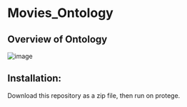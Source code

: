 # Movies_Ontology

## Overview of Ontology

![image](https://github.com/PerfectionistAF/Movies_Ontology/assets/77901496/5fda46d8-0092-40c0-a623-29927487d4eb)


## Installation:

Download this repository as a zip file, then run on protege.

